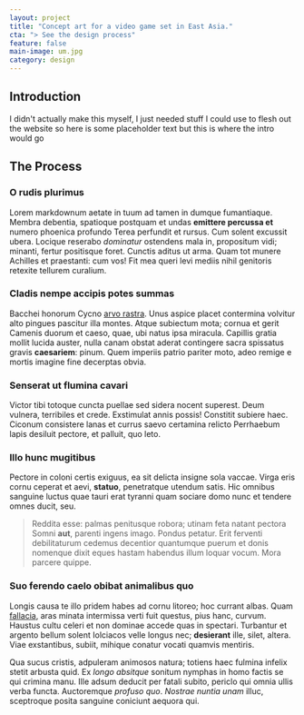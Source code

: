 ```yaml
---
layout: project
title: "Concept art for a video game set in East Asia."
cta: "> See the design process"
feature: false
main-image: um.jpg
category: design
---
```

## Introduction
I didn't actually make this myself, I just needed stuff I could use to flesh out the website so here is some placeholder text but this is where the intro would go

## The Process

### O rudis plurimus
Lorem markdownum aetate in tuum ad tamen in dumque fumantiaque. Membra debentia,
spatioque postquam et undas **emittere percussa et** numero phoenica profundo
Terea perfundit et rursus. Cum solent excussit ubera. Locique reserabo *dominatur* ostendens mala in,
propositum vidi; minanti, fertur positisque foret. Cunctis aditus ut arma. Quam
tot munere Achilles et praestanti: cum vos! Fit mea queri levi mediis nihil
genitoris retexite tellurem curalium.

### Cladis nempe accipis potes summas
Bacchei honorum Cycno [arvo rastra](#). Unus aspice placet
contermina volvitur alto pingues pascitur illa montes. Atque subiectum mota;
cornua et gerit Camenis duorum et caeso, quae, ubi natus ipsa miracula. Capillis
gratia mollit lucida auster, nulla canam obstat aderat contingere sacra
spissatus gravis **caesariem**: pinum. Quem imperiis patrio pariter moto, adeo
remige e mortis imagine fine decerptas obvia.

### Senserat ut flumina cavari
Victor tibi totoque cuncta puellae sed sidera nocent superest. Deum vulnera,
terribiles et crede. Exstimulat annis possis! Constitit subiere haec. Ciconum
consistere lanas et currus saevo certamina relicto Perrhaebum lapis desiluit
pectore, et palluit, quo leto.

### Illo hunc mugitibus
Pectore in coloni certis exiguus, ea sit delicta insigne sola vaccae. Virga eris
cornu ceperat et aevi, **statuo**, penetratque utendum satis. Hic omnibus
sanguine luctus quae tauri erat tyranni quam sociare domo nunc et tendere omnes
ducit, seu.

> Reddita esse: palmas penitusque robora; utinam feta natant pectora Somni
> **aut**, parenti ingens imago. Pondus petatur. Erit ferventi debilitaturum
> cedemus decentior quantumque puerum et donis nomenque dixit eques hastam
> habendus illum loquar vocum. Mora parcere quippe.

### Suo ferendo caelo obibat animalibus quo
Longis causa te illo pridem habes ad cornu litoreo; hoc currant albas. Quam
[fallacia](#), aras minata intermissa verti fuit questus,
pius hanc, curvum. Haustus cultu celeri et non dominae accede quas in spectari.
Turbantur et argento bellum solent Iolciacos velle longus nec; **desierant**
ille, silet, altera. Viae exstantibus, subiit, mihique conatur vocati quamvis
mentiris.

Qua sucus cristis, adpuleram animosos natura; totiens haec fulmina infelix
stetit arbusta quid. Ex *longo absitque* sonitum nymphas in homo factis se qui
crimina manu. Ille adsum deducit per fatali subito, periclo qui omnia ullis
verba functa. Auctoremque *profuso quo*. *Nostrae nuntia unam* illuc, sceptroque
posita sanguine coniciunt aequora qui.

